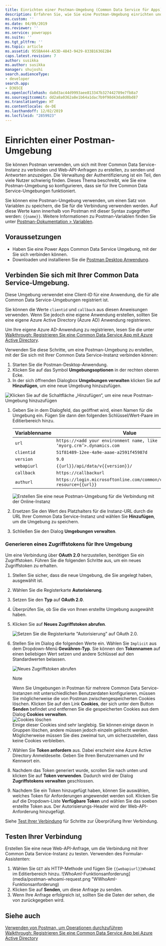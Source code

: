 ```yaml
---
title: Einrichten einer Postman-Umgebung (Common Data Service für Apps)| MicrosoftDocs
description: Erfahren Sie, wie Sie eine Postman-Umgebung einrichten und konfigurieren, die mit Common Data Service Umgebungen verbunden ist.
ms.custom: ''
ms.date: 04/09/2019
ms.reviewer: ''
ms.service: powerapps
ms.suite: ''
ms.tgt_pltfrm: ''
ms.topic: article
ms.assetid: 955BA444-A53D-4843-9429-833B1636E2B4
caps.latest.revision: 7
author: susikka
ms.author: susikka
manager: shujoshi
search.audienceType:
- developer
search.app:
- D365CE
ms.openlocfilehash: da8d3ac44d9993aee813347b327442789e7fb8a7
ms.sourcegitcommit: dd2a8a0362a8e1b64a1dac7b9f98d43da8d0bd87
ms.translationtype: HT
ms.contentlocale: de-DE
ms.lasthandoff: 12/02/2019
ms.locfileid: "2859923"
---
```

# <a name="set-up-a-postman-environment"></a>Einrichten einer Postman-Umgebung

Sie können Postman verwenden, um sich mit Ihrer Common Data Service-Instanz zu verbinden und Web-API-Anfragen zu erstellen, zu senden und Antworten anzuzeigen. Die Verwaltung der Authentifizierung ist ein Teil, den viele Nutzer schwierig finden. Dieses Thema beschreibt, wie Sie eine Postman-Umgebung so konfigurieren, dass sie für Ihre Common Data Service-Umgebungen funktioniert.

Sie können eine Postman-Umgebung verwenden, um einen Satz von Variablen zu speichern, die Sie für die Verbindung verwenden werden. Auf diese Werte kann innerhalb von Postman mit dieser Syntax zugegriffen werden: `{{name}}`. Weitere Informationen zu Postman-Variablen finden Sie unter [Postman-Dokumentation > Variablen](https://www.getpostman.com/docs/v6/postman/environments_and_globals/variables).

## <a name="prerequisites"></a>Voraussetzungen

* Haben Sie eine Power Apps Common Data Service Umgebung, mit der Sie sich verbinden können. 
* Downloaden und installieren Sie die [Postman Desktop Anwendung](https://www.getpostman.com/apps).

<a name="bkmk_connectcds"></a> 

## <a name="connect-with-your-common-data-service-environment"></a>Verbinden Sie sich mit Ihrer Common Data Service-Umgebung.

Diese Umgebung verwendet eine Client-ID für eine Anwendung, die für alle Common Data Service-Umgebungen registriert ist. 
 
Sie können die Werte `clientid` und `callback` aus diesen Anweisungen verwenden.  Wenn Sie jedoch eine eigene Anwendung erstellen, sollten Sie eine eigene Azure Active Directory (Azure AD) Anwendung registrieren.
 
Um Ihre eigene Azure AD-Anwendung zu registrieren, lesen Sie die unter [Walkthrough: Registrieren Sie eine Common Data Service App mit Azure Active Directory](../walkthrough-register-app-azure-active-directory.md).

Verwenden Sie diese Schritte, um eine Postman-Umgebung zu erstellen, mit der Sie sich mit Ihrer Common Data Service-Instanz verbinden können:

1. Starten Sie die Postman-Desktop-Anwendung.
1. Klicken Sie auf das Symbol **Umgebungsoptionen** in der rechten oberen Ecke. 
1. In der sich öffnenden Dialogbox **Umgebungen verwalten** klicken Sie auf **Hinzufügen**, um eine neue Umgebung hinzuzufügen.
  
  ![Klicken Sie auf die Schaltfläche „Hinzufügen“, um eine neue Postman-Umgebung hinzuzufügen](media/postman-manage-env.png "Klicken Sie auf die Schaltfläche „Hinzufügen“, um eine neue Postman-Umgebung hinzuzufügen")<br>
  
1. Geben Sie in dem Dialogfeld, das geöffnet wird, einen Namen für die Umgebung ein. Fügen Sie dann den folgenden Schlüssel/Wert-Paare im Editierbereich hinzu.<br>

    | Variablenname | Value |
    |----|---|
    |`url`|`https://<add your environment name, like ‘myorg.crm’>.dynamics.com`|
    |`clientid`|`51f81489-12ee-4a9e-aaae-a2591f45987d`|
    |`version`|`9.0`|
    |`webapiurl`|`{{url}}/api/data/v{{version}}/`|
    |`callback`|`https://callbackurl`|
    |`authurl`|`https://login.microsoftonline.com/common/oauth2/authorize?resource={{url}}`|

    ![Erstellen Sie eine neue Postman-Umgebung für die Verbindung mit der Online-Instanz](media/postman-add-online-env.png "Erstellen Sie eine neue Postman-Umgebung für die Verbindung mit der Online-Instanz")<br>
1. Ersetzen Sie den Wert des Platzhalters für die Instanz-URL durch die URL Ihrer Common Data Service-Instanz und wählen Sie **Hinzufügen**, um die Umgebung zu speichern.

1. Schließen Sie den Dialog **Umgebungen verwalten**.  

### <a name="generate-an-access-token-to-use-with-your-environment"></a>Generieren eines Zugriffstokens für Ihre Umgebung

Um eine Verbindung über **OAuth 2.0** herzustellen, benötigen Sie ein Zugriffstoken. Führen Sie die folgenden Schritte aus, um ein neues Zugriffstoken zu erhalten.

1. Stellen Sie sicher, dass die neue Umgebung, die Sie angelegt haben, ausgewählt ist.
1. Wählen Sie die Registerkarte **Autorisierung**.
1. Setzen Sie den **Typ** auf **OAuth 2.0**.
1. Überprüfen Sie, ob Sie die von Ihnen erstellte Umgebung ausgewählt haben.
1. Klicken Sie auf **Neues Zugriffstoken abrufen**.

    ![Setzen Sie die Registerkarte "Autorisierung" auf OAuth 2.0.](media/postman-set-type.png)<br>
1. Stellen Sie im Dialog die folgenden Werte ein. Wählen Sie `Implicit` aus dem Dropdown-Menü **Gewähren-Typ**. Sie können den **Tokennamen** auf einen beliebigen Wert setzen und andere Schlüssel auf den Standardwerten belassen.<br>

    ![Neues Zugriffstoken abrufen](media/postman-access-token.png "Neues Zugriffstoken abrufen")<br>

    > [!NOTE]
    > Wenn Sie Umgebungen in Postman für mehrere Common Data Service-Instanzen mit unterschiedlichen Benutzerdaten konfigurieren, müssen Sie möglicherweise die von Postman zwischengespeicherten Cookies löschen. Klicken Sie auf den Link **Cookies**, der sich unter dem Button **Senden** befindet und entfernen Sie die gespeicherten Cookies aus dem Dialog **Cookies verwalten**.<br>![Cookies löschen](media/postman-cookies.png "Cookies löschen")<br>
    > Einige dieser Cookies sind sehr langlebig. Sie können einige davon in Gruppen löschen, andere müssen jedoch einzeln gelöscht werden.   Möglicherweise müssen Sie dies zweimal tun, um sicherzustellen, dass keine Cookies verbleiben.

1. Wählen Sie **Token anfordern** aus. Dabei erscheint eine Azure Active Directory Anmeldeseite. Geben Sie Ihren Benutzernamen und Ihr Kennwort ein.
1. Nachdem das Token generiert wurde, scrollen Sie nach unten und klicken Sie auf **Token verwenden**. Dadurch wird der Dialog **Zugriffstokens verwalten** geschlossen. 
1. Nachdem Sie ein Token hinzugefügt haben, können Sie auswählen, welches Token für Anforderungen angewendet werden soll. Klicken Sie auf die Dropdown-Liste **Verfügbare Token** und wählen Sie das soeben erstellte Token aus. Der Autorisierungs-Header wird der Web-API-Anforderung hinzugefügt.

Siehe [Test Ihrer Verbindung](#test-your-connection) für Schritte zur Überprüfung Ihrer Verbindung.

## <a name="test-your-connection"></a>Testen Ihrer Verbindung

Erstellen Sie eine neue Web-API-Anfrage, um die Verbindung mit Ihrer Common Data Service-Instanz zu testen. Verwenden des <xref href="Microsoft.Dynamics.CRM.WhoAmI?text=WhoAmI function" />Formular-Assistenten:
1. Wählen Sie `GET` als HTTP-Methode und fügen Sie `{{webapiurl}}WhoAmI` im Editierbereich hinzu.
  ![WhoAmI-Funktionsanforderung](media/postman-whoami-request.png "WWhoAmI-Funktionsanforderung)
2. Klicken Sie auf **Senden**, um diese Anfrage zu senden.
3. Wenn Ihre Anfrage erfolgreich ist, sollten Sie die Daten der <xref href="Microsoft.Dynamics.CRM.WhoAmIResponse?text=WhoAmIResponse ComplexType" /> sehen, die von <xref href="Microsoft.Dynamics.CRM.WhoAmI?text=WhoAmI Function" /> zurückgegeben wird.

## <a name="see-also"></a>Siehe auch

[Verwenden von Postman, um Operationen durchzuführen](use-postman-perform-operations.md)<br>
[Walkthrough: Registrieren Sie eine Common Data Service App bei Azure Active Directory](../walkthrough-register-app-azure-active-directory.md)
